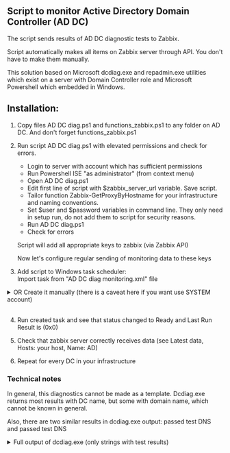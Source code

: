 ## Script to monitor Active Directory Domain Controller (AD DC)

The script sends results of AD DC diagnostic tests to Zabbix.

Script automatically makes all items on Zabbix server through API. You don't have to make them manually.

This solution based on Microsoft dcdiag.exe and repadmin.exe utilities which exist on a server with Domain Controller role and Microsoft Powershell which embedded in Windows.


## Installation:

1. Copy files AD DC diag.ps1 and functions_zabbix.ps1 to any folder on AD DC. And don't forget functions_zabbix.ps1

2. Run script AD DC diag.ps1 with elevated permissions and check for errors.<br>
    - Login to server with account which has sufficient permissions
    - Run Powershell ISE "as administrator" (from context menu)
    - Open AD DC diag.ps1
    - Edit first line of script with $zabbix_server_url variable. Save script.
    - Tailor function Zabbix-GetProxyByHostname for your infrastructure and naming conventions.
    - Set $user and $password variables in command line. They only need in setup run, do not add them to script for security reasons. 
    - Run AD DC diag.ps1
    - Check for errors

    Script will add all appropriate keys to zabbix (via Zabbix API)
    
    Now let's configure regular sending of monitoring data to these keys

3. Add script to Windows task scheduler:<br>
   Import task from "AD DC diag monitoring.xml" file
<details>
    <summary>
        OR Create it manually (there is a caveat here if you want use SYSTEM account)
    </summary>
    "Create Task.."

   - In General tab:<br>
	Name: enter any task name as you wish. For instance: "AD DC diag monitoring"

   "When running the task, use the following user account:"<br>
	Enter account with sufficient permissions for reading AD DC data<br>
	DO NOT set chechbox "Do not store password"<br>
	Just for information, NT AUTHORITY/SYSTEM will work ok, but you cannot choose it from task scheduler on AD DCs
	
   - "Run whether user is logged on or not"

     - "Run with highest privileges"

     - Configure for: set latest version


     - In Triggers tab:<br>
        "New..."
	
        Begin task: On a schedule (default)<br>
        One time (default)<br>
        Repeat task every: 5 minutes (it is the minimum. You can set another value if you like)<br>
        For a duration of: Indefinitely<br>
        Stop task if it runs longer than: 30 minutes (this is optional parameter, just in case)<br>
        Enabled (default)

     - In Actions tab:<br>
        "New..."

        Action: Start a program<br>
        Program/script: Powershell.exe<br>
        (or: C:\Windows\System32\WindowsPowerShell\v1.0\powershell.exe)<br>
        Add arguments (optional): -NoProfile -ExecutionPolicy Bypass -File "c:\zabbix\scripts\AD DC diag.ps1" -Mode "Scheduler"<br>
        (edit path to script here. And this is NOT optional :-) )<br>

     - In Settings tab:<br>
	Stop the task if it runs longer than: 1 hour (this is optional parameter, just in case)

   After clicking OK don't forget to enter (correct!) password to account. (Of course, if you entered NT AUTHORITY/SYSTEM, you will not be prompted for password)
</details>
<br>

4. Run created task and see that status changed to Ready and Last Run Result is (0x0)

5. Check that zabbix server correctly receives data (see Latest data, Hosts: your host, Name: AD)

6. Repeat for every DC in your infrastructure

### Technical notes

In general, this diagnostics cannot be made as a template. Dcdiag.exe returns most results with DC name, but some with domain name, which cannot be known in general.

Also, there are two similar results in dcdiag.exe output:
<DC> passed test DNS
and
<DOMAIN> passed test DNS

<details>
    <summary>
        Full output of dcdiag.exe (only strings with test results)
    </summary>
         <pre>	
         ......................... &ltDC> passed test Connectivity
         ......................... &ltDC> passed test Advertising
         ......................... &ltDC> passed test CheckSecurityError
         ......................... &ltDC> passed test CutoffServers
         ......................... &ltDC> passed test FrsEvent
         ......................... &ltDC> passed test DFSREvent
         ......................... &ltDC> passed test SysVolCheck
         ......................... &ltDC> passed test FrsSysVol
         ......................... &ltDC> passed test KccEvent
         ......................... &ltDC> passed test KnowsOfRoleHolders
         ......................... &ltDC> passed test MachineAccount
         ......................... &ltDC> passed test NCSecDesc
         ......................... &ltDC> passed test NetLogons
         ......................... &ltDC> passed test ObjectsReplicated
         ......................... &ltDC> passed test Replications
         ......................... &ltDC> passed test RidManager
         ......................... &ltDC> passed test Services
         ......................... &ltDC> passed test SystemLog
         ......................... &ltDC> passed test Topology
         ......................... &ltDC> passed test VerifyReferences
         ......................... &ltDC> passed test VerifyReplicas
         ......................... &ltDC> passed test DNS
         ......................... ForestDnsZones passed test CheckSDRefDom
         ......................... DomainDnsZones passed test CheckSDRefDom
         ......................... Schema passed test CheckSDRefDom
         ......................... Schema passed test CrossRefValidation
         ......................... Configuration passed test CheckSDRefDom
         ......................... Configuration passed test CrossRefValidation
         ......................... &ltDOMAIN> passed test CheckSDRefDom
         ......................... &ltDOMAIN> passed test CrossRefValidation
         ......................... &ltDOMAIN> passed test DNS
         ......................... &ltDOMAIN> passed test LocatorCheck
         ......................... &ltDOMAIN> passed test FsmoCheck
         ......................... &ltDOMAIN> passed test Intersite
	 </pre>
</details>
